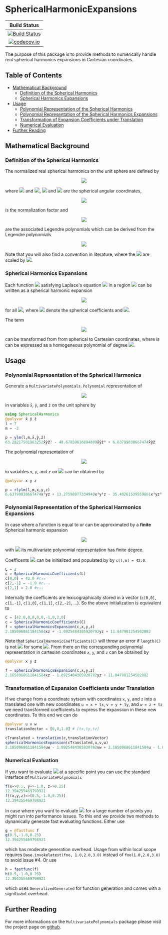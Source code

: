 # SphericalHarmonicExpansions

| **Build Status** |
|:----------------:|
| [![Build Status](https://travis-ci.org/hofmannmartin/SphericalHarmonicExpansions.jl.svg?branch=master)](https://travis-ci.org/hofmannmartin/SphericalHarmonicExpansions.jl) |
| [![codecov.io](http://codecov.io/gh/hofmannmartin/SphericalHarmonicExpansions.jl/coverage.svg?branch=master)](http://codecov.io/gh/hofmannmartin/SphericalHarmonicExpansions.jl?branch=master) |

The purpose of this package is to provide methods to numerically handle real spherical harmonics expansions in Cartesian coordinates.

## Table of Contents

- [Mathematical Background](#mathematical-background)
  - [Definition of the Spherical Harmonics](#definition-of-the-spherical-harmonics)
  - [Spherical Harmonics Expansions](#spherical-harmonics-expansions)
- [Usage](#usage)
  - [Polynomial Representation of the Spherical Harmonics](#polynomial-representation-of-the-spherical-harmonics)
  - [Polynomial Representation of the Spherical Harmonics Expansions](#polynomial-representation-of-the-spherical-harmonics-expansions)
  - [Transformation of Expansion Coefficients under Translation](#transformation-of-expansion-coefficients-under-translation)
  - [Numerical Evaluation](#numerical-valuation)
- [Further Reading](#further-reading)

## Mathematical Background

### Definition of the Spherical Harmonics

The normalized real spherical harmonics on the unit sphere are defined by 
<!-- $$
Y_{l,m}(\vartheta,\varphi) := 
\begin{cases}
\sqrt{2}K_{l,m} \cos(m\varphi)P_{l,m}(\cos\vartheta) & m > 0\\
\sqrt{2}K_{l,m} \sin(-m\varphi)P_{l,-m}(\cos\vartheta) & m < 0\\
K_{l,m}P_{l,m}(\cos \vartheta) & m = 0,
\end{cases}
$$ --> 

<div align="center"><img src="https://render.githubusercontent.com/render/math?math=Y_%7Bl%2Cm%7D(%5Cvartheta%2C%5Cvarphi)%20%3A%3D%20%0A%5Cbegin%7Bcases%7D%0A%5Csqrt%7B2%7DK_%7Bl%2Cm%7D%20%5Ccos(m%5Cvarphi)P_%7Bl%2Cm%7D(%5Ccos%5Cvartheta)%20%26%20m%20%3E%200%5C%5C%0A%5Csqrt%7B2%7DK_%7Bl%2Cm%7D%20%5Csin(-m%5Cvarphi)P_%7Bl%2C-m%7D(%5Ccos%5Cvartheta)%20%26%20m%20%3C%200%5C%5C%0AK_%7Bl%2Cm%7DP_%7Bl%2Cm%7D(%5Ccos%20%5Cvartheta)%20%26%20m%20%3D%200%2C%0A%5Cend%7Bcases%7D"></div>

where <!-- $l\in\mathbb{N}_0$ --> <img src="https://render.githubusercontent.com/render/math?math=l%5Cin%5Cmathbb%7BN%7D_0"> and <!-- $m\in [-l,l]$ --> <img src="https://render.githubusercontent.com/render/math?math=m%5Cin%20%5B-l%2Cl%5D">, <!-- $\theta$ --> <img src="https://render.githubusercontent.com/render/math?math=%5Ctheta"> and <!-- $\phi$ --> <img src="https://render.githubusercontent.com/render/math?math=%5Cphi"> are the spherical angular coordinates, 
<!-- $$
K_{l,m} = \sqrt{\frac{(2l+1)(l-|m|)!}{4\pi(l+|m|)!}},
$$ --> 

<div align="center"><img src="https://render.githubusercontent.com/render/math?math=K_%7Bl%2Cm%7D%20%3D%20%5Csqrt%7B%5Cfrac%7B(2l%2B1)(l-%7Cm%7C)!%7D%7B4%5Cpi(l%2B%7Cm%7C)!%7D%7D%2C"></div>

is the normalization factor and
<!-- $$
P_{l,m}(x) = (1-x^2)^{\frac{m}{2}}\frac{d^m}{dx^m}\left(P_l(x)\right),
$$ --> 

<div align="center"><img src="https://render.githubusercontent.com/render/math?math=P_%7Bl%2Cm%7D(x)%20%3D%20(1-x%5E2)%5E%7B%5Cfrac%7Bm%7D%7B2%7D%7D%5Cfrac%7Bd%5Em%7D%7Bdx%5Em%7D%5Cleft(P_l(x)%5Cright)%2C"></div>

are the associated Legendre polynomials which can be derived from the Legendre polynomials
<!-- $$
P_l(x) = \frac{1}{2^ll!}\frac{d^l}{dx^l}\left[(x^2-1)^l\right].
$$ --> 

<div align="center"><img src="https://render.githubusercontent.com/render/math?math=P_l(x)%20%3D%20%5Cfrac%7B1%7D%7B2%5Ell!%7D%5Cfrac%7Bd%5El%7D%7Bdx%5El%7D%5Cleft%5B(x%5E2-1)%5El%5Cright%5D."></div>

Note that you will also find a convention in literature, where the <!-- $Y_{l,m}$ --> <img src="https://render.githubusercontent.com/render/math?math=Y_%7Bl%2Cm%7D"> are scaled by <!-- $(-1)^m$ --> <img src="https://render.githubusercontent.com/render/math?math=(-1)%5Em">. 

### Spherical Harmonics Expansions
Each function <!-- $f:\Omega \rightarrow \mathbb R$ --> <img src="https://render.githubusercontent.com/render/math?math=f%3A%5COmega%20%5Crightarrow%20%5Cmathbb%20R"> satisfying Laplace's equation <!-- $\Delta f = 0$ --> <img src="https://render.githubusercontent.com/render/math?math=%5CDelta%20f%20%3D%200"> in a region <!-- $\Omega\subseteq\mathbb R^3$ --> <img src="https://render.githubusercontent.com/render/math?math=%5COmega%5Csubseteq%5Cmathbb%20R%5E3"> can be written as a spherical harmonic expansion
<!-- $$
f(\mathbf r) = \sum_{l=0}^{\infty}\sum_{m=-l}^l c_{l,m} r^l Y_l^m{\left(\frac{1}{r}\, \mathbf r\right)},
$$ --> 

<div align="center"><img src="https://render.githubusercontent.com/render/math?math=f(%5Cmathbf%20r)%20%3D%20%5Csum_%7Bl%3D0%7D%5E%7B%5Cinfty%7D%5Csum_%7Bm%3D-l%7D%5El%20c_%7Bl%2Cm%7D%20r%5El%20Y_l%5Em%7B%5Cleft(%5Cfrac%7B1%7D%7Br%7D%5C%2C%20%5Cmathbf%20r%5Cright)%7D%2C"></div>

for all <!-- $\mathbf a\in\Omega$ --> <img src="https://render.githubusercontent.com/render/math?math=%5Cmathbf%20a%5Cin%5COmega">, where <!-- $\mathbf c_{l,m}\in\mathbb R^3$ --> <img src="https://render.githubusercontent.com/render/math?math=%5Cmathbf%20c_%7Bl%2Cm%7D%5Cin%5Cmathbb%20R%5E3"> denote the spherical coefficients and <!-- $r=\Vert \mathbf r \Vert_2$ --> <img src="https://render.githubusercontent.com/render/math?math=r%3D%5CVert%20%5Cmathbf%20r%20%5CVert_2">. 

The term 
<!-- $$
r^l Y_l^m{\left(\frac{1}{r}\, \mathbf r\right)}
$$ --> 

<div align="center"><img src="https://render.githubusercontent.com/render/math?math=r%5El%20Y_l%5Em%7B%5Cleft(%5Cfrac%7B1%7D%7Br%7D%5C%2C%20%5Cmathbf%20r%5Cright)%7D"></div>

can be transformed from from spherical to Cartesian coordinates, where is can be expressed as a homogeneous polynomial of degree <!-- $l$ --> <img src="https://render.githubusercontent.com/render/math?math=l">.

## Usage
### Polynomial Representation of the Spherical Harmonics
Generate a `MultivariatePolynomials.Polynomial` representation of
<!-- $$
Y_l^m{\left(\frac{1}{r}\, \mathbf r\right)}
$$ --> 

<div align="center"><img src="https://render.githubusercontent.com/render/math?math=Y_l%5Em%7B%5Cleft(%5Cfrac%7B1%7D%7Br%7D%5C%2C%20%5Cmathbf%20r%5Cright)%7D"></div>

in variables `x̂`, `ŷ`, and `ẑ` on the unit sphere by

```julia
using SphericalHarmonics
@polyvar x̂ ŷ ẑ
l = 7 
m = -2

p = ylm(l,m,x̂,ŷ,ẑ)
63.28217501963252x̂ŷẑ⁵ - 48.67859616894809x̂ŷẑ³ + 6.63799038667474x̂ŷẑ
```

The polynomial representation of
<!-- $$
r^l Y_l^m{\left(\frac{1}{r}\, \mathbf r\right)}
$$ --> 

<div align="center"><img src="https://render.githubusercontent.com/render/math?math=r%5El%20Y_l%5Em%7B%5Cleft(%5Cfrac%7B1%7D%7Br%7D%5C%2C%20%5Cmathbf%20r%5Cright)%7D"></div>

in variables `x`, `y`, and `z` on <!-- $\mathbb R^3$ --> <img src="https://render.githubusercontent.com/render/math?math=%5Cmathbb%20R%5E3"> can be obtained by

```julia
@polyvar x y z

p = rlylm(l,m,x,y,z)
6.63799038667474x⁵yz + 13.27598077334948x³y³z - 35.40261539559861x³yz³ + 6.63799038667474xy⁵z - 35.40261539559861xy³z³ + 21.24156923735917xyz⁵
```

### Polynomial Representation of the Spherical Harmonics Expansions
In case where a function is equal to or can be approximated by a **finite** Spherical harmonic expansion
<!-- $$
\sum_{l=0}^{L}\sum_{m=-l}^l c_{l,m} r^l Y_l^m{\left(\frac{1}{r}\, \mathbf r\right)},
$$ --> 

<div align="center"><img src="https://render.githubusercontent.com/render/math?math=%5Csum_%7Bl%3D0%7D%5E%7BL%7D%5Csum_%7Bm%3D-l%7D%5El%20c_%7Bl%2Cm%7D%20r%5El%20Y_l%5Em%7B%5Cleft(%5Cfrac%7B1%7D%7Br%7D%5C%2C%20%5Cmathbf%20r%5Cright)%7D%2C"></div>

with <!-- $L \in \mathbb N$ --> <img src="https://render.githubusercontent.com/render/math?math=L%20%5Cin%20%5Cmathbb%20N"> its multivariate polynomial representation has finite degree.

Coefficents <!-- $c_{l,m}$ --> <img src="https://render.githubusercontent.com/render/math?math=c_%7Bl%2Cm%7D"> can be initialized and populated by by `c[l,m] = 42.0`.

```julia
L = 2
c = SphericalHarmonicCoefficients(L)
c[0,0] = 42.0 #c₀₀
c[2,-1] = -1.0 #c₂₋₁
c[2,1] = 2.0 #c₂₁
```
Internally the coefficients are lexicographically stored in a vector (`c[0,0]`, `c[1,-1]`, `c[1,0]`, `c[1,1]`, `c[2,-2]`, ...). So the above initialization is equivalent to
```julia
C = [42.0,0,0,0,0,-1,0,2,0]
c = SphericalHarmonicCoefficients(C)
f = sphericalHarmonicsExpansion(c,x,y,z)
2.1850968611841584xz + -1.0925484305920792yz + 11.847981254502882
```
Note that `SphericalHarmonicCoefficients(C)` will throw an error if `length(C)` is not <!-- $(L+1)^2$ --> <img src="https://render.githubusercontent.com/render/math?math=(L%2B1)%5E2"> for some <!-- $L\in\mathbb{N}$ --> <img src="https://render.githubusercontent.com/render/math?math=L%5Cin%5Cmathbb%7BN%7D">. From there on the corresponding polynomial  representation in cartesian coordinates `x`, `y`, and `z` can be obtained by 
```julia
@polyvar x y z

f = sphericalHarmonicsExpansion(c,x,y,z)
2.1850968611841584xz - 1.0925484305920792yz + 11.847981254502882
```

### Transformation of Expansion Coefficients under Translation

If we change from a coordinate sytsem with coordinates `x`, `y`, and `z` into a translated one with new coordinates `u = x + tx`, `v = y + ty`, and `w = z + tz` we need transformed coefficients to express the expansiion in these new coordinates. To this end we can do 

```julia
@polyvar u v w
translationVector = [0,0,1.0] # [tx,ty,tz]

cTranslated = translation(c,translationVector)
sphericalHarmonicsExpansion(cTranslated,u,v,w)
2.1850968611841584uw - 1.0925484305920792vw + 2.1850968611841584u - 1.0925484305920792v + 11.847981254502878
```

### Numerical Evaluation

If you want to evaluate <!-- $f$ --> <img src="https://render.githubusercontent.com/render/math?math=f"> at a specific point you can use the standard interface of `MultivariatePolynomials`

```julia
f(x=>0.5, y=>-1.0, z=>0.25)
12.394255469798921
f((x,y,z)=>(0.5,-1.0,0.25))
12.394255469798921
```

In case where you want to evaluate <!-- $f$ --> <img src="https://render.githubusercontent.com/render/math?math=f"> for a large number of points you might run into performance issues. To this end we provide two methods to dynamically generate fast evaluating functions. Either use

```julia
g = @fastfunc f
g(0.5,-1.0,0.25)
12.394255469798921
```
which has moderate generation overhead. Usage from within local scope requires `Base.invokelatest(foo, 1.0,2.0,3.0)` instead of `foo(1.0,2.0,3.0)` to avoid issue #4. Or use

```julia
h = fastfunc(f)
h(0.5,-1.0,0.25)
12.394255469798921
```
which uses `GeneralizedGenerated` for function generation and comes with a significant overhead.

## Further Reading

For more informations on the `MultivariatePolynomials` package please visit the project page on [github](https://github.com/JuliaAlgebra/MultivariatePolynomials.jl).
